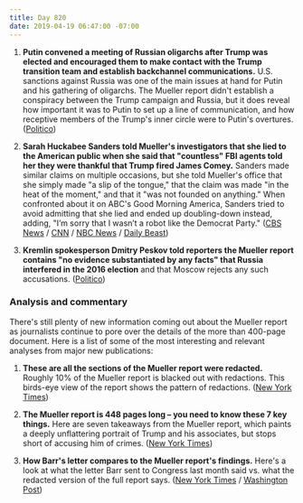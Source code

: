 ```yaml
---
title: Day 820
date: 2019-04-19 06:47:00 -07:00
---
```


1. **Putin convened a meeting of Russian oligarchs after Trump was elected and encouraged them to make contact with the Trump transition team and establish backchannel communications.** U.S. sanctions against Russia was one of the main issues at hand for Putin and his gathering of oligarchs. The Mueller report didn't establish a conspiracy between the Trump campaign and Russia, but it does reveal how important it was to Putin to set up a line of communication, and how receptive members of the Trump's inner circle were to Putin's overtures. ([Politico](https://www.politico.com/story/2019/04/18/mueller-report-putin-trump-1282648))

2. **Sarah Huckabee Sanders told Mueller's investigators that she lied to the American public when she said that "countless" FBI agents told her they were thankful that Trump fired James Comey.** Sanders made similar claims on multiple occasions, but she told Mueller's office that she simply made "a slip of the tongue," that the claim was made "in the heat of the moment," and that it "was not founded on anything." When confronted about it on ABC's Good Morning America, Sanders tried to avoid admitting that she lied and ended up doubling-down instead, adding, "I’m sorry that I wasn’t a robot like the Democrat Party." ([CBS News](https://www.cbsnews.com/news/mueller-report-sarah-sanders-says-trump-never-asked-her-to-lie/) / [CNN](https://www.cnn.com/2019/04/18/media/sarah-sanders-misleading-statements/index.html) / [NBC News](https://www.nbcnews.com/politics/white-house/sarah-sanders-defends-evidence-free-fbi-claim-sorry-i-wasn-n996286) / [Daily Beast](https://www.thedailybeast.com/sarah-sanders-denies-she-admitted-to-mueller-that-she-lied-about-fbi-comey-firing))

3. **Kremlin spokesperson Dmitry Peskov told reporters the Mueller report contains "no evidence substantiated by any facts" that Russia interfered in the 2016 election** and that Moscow rejects any such accusations. ([Politico](https://www.politico.com/story/2019/04/19/kremlin-mueller-report-russian-meddling-1282654))

### Analysis and commentary

There's still plenty of new information coming out about the Mueller report as journalists continue to pore over the details of the more than 400-page document. Here is a list of some of the most interesting and relevant analyses from major new publications:

1. **These are all the sections of the Mueller report were redacted.** Roughly 10% of the Mueller report is blacked out with redactions. This birds-eye view of the report shows the pattern of redactions. ([New York Times](https://www.nytimes.com/interactive/2019/04/19/us/politics/redacted-mueller-report.html))

2. **The Mueller report is 448 pages long – you need to know these 7 key things.** Here are seven takeaways from the Mueller report, which paints a deeply unflattering portrait of Trump and his associates, but stops short of accusing him of crimes. ([New York Times](https://www.nytimes.com/2019/04/18/us/politics/mueller-report-pdf-takeaways.html))

3. **How Barr's letter compares to the Mueller report's findings.** Here's a look at what the letter Barr sent to Congress last month said vs. what the redacted version of the full report says. ([New York Times](https://www.nytimes.com/2019/04/19/us/politics/mueller-report-william-barr-excerpts.html) / [Washington Post](https://www.washingtonpost.com/politics/2019/04/19/what-attorney-general-barr-said-vs-what-mueller-report-said/?noredirect=on))